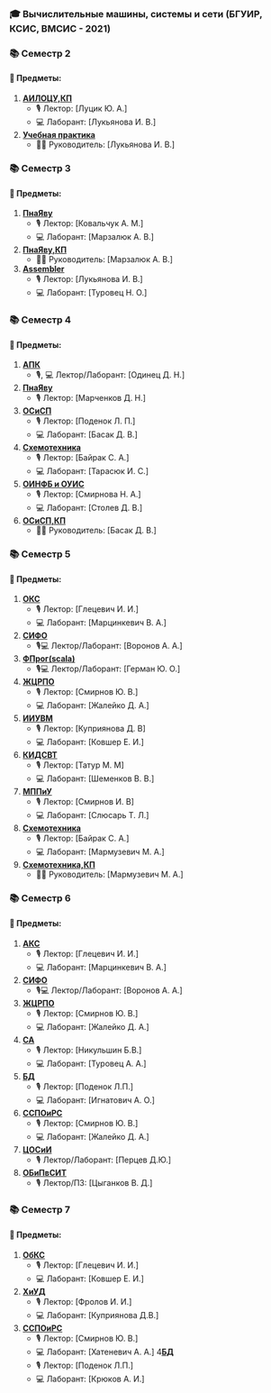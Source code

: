 ### 🎓 Вычислительные машины, системы и сети (БГУИР, КСИС, ВМСИС - 2021)

### 📚 Семестр 2
#### 📖 Предметы:
1. [**АИЛОЦУ,КП**](https://github.com/khodosevich/BSUIR/tree/main/2%20term/АИЛОЦУ%2CКП)
   - 🎙️ Лектор: [Луцик Ю. А.]
   - 💻 Лаборант: [Лукьянова И. В.]
2. [**Учебная практика**](https://github.com/khodosevich/BSUIR/tree/main/2%20term/C/praktika)
   - 🧑‍🏫️ Руководитель: [Лукьянова И. В.]

### 📚 Семестр 3
#### 📖 Предметы:
1. [**ПнаЯву**](https://github.com/khodosevich/BSUIR/tree/main/3%20term/C%2B%2B(BSUIR_labs_3%20term))
   - 🎙️ Лектор: [Ковальчук А. М.]
   - 💻 Лаборант: [Марзалюк А. В.]
2. [**ПнаЯву,КП**](https://github.com/khodosevich/Course-Work)
   - 🧑‍🏫️ Руководитель: [Марзалюк А. В.]
3. [**Assembler**](https://github.com/khodosevich/BSUIR/tree/main/3%20term/Assembler)
   - 🎙️ Лектор: [Лукьянова И. В.]
   - 💻 Лаборант: [Туровец Н. О.]

### 📚 Семестр 4
#### 📖 Предметы:
1. [**АПК**](https://github.com/khodosevich/BSUIR/tree/main/4%20term/APK)
   - 🎙, 💻 Лектор/Лаборант: [Одинец Д. Н.]
2. [**ПнаЯву**](https://github.com/khodosevich/BSUIR/tree/main/4%20term/Java(EPAM))
   - 🎙️ Лектор: [Марченков Д. Н.]
3. [**OСиСП**](https://github.com/khodosevich/BSUIR/tree/main/3%20term/C%2B%2B(BSUIR_labs_3%20term))
   - 🎙️ Лектор: [Поденок Л. П.]
   - 💻 Лаборант: [Басак Д. В.]
4. [**Cхемотехника**](https://github.com/khodosevich/BSUIR/tree/main/4%20term/Skhemota)
   - 🎙️ Лектор: [Байрак С. А.]
   - 💻 Лаборант: [Тарасюк И. С.]
5. [**ОИНФБ и ОУИС**](https://github.com/khodosevich/BSUIR/tree/main/4%20term/ОИНФБ-И-ОУИС)
   - 🎙️ Лектор: [Смирнова Н. А.]
   - 💻 Лаборант: [Столев Д. В.]
6. [**OСиСП,КП**](https://github.com/khodosevich/CourseWork-OSISP)
   - 🧑‍🏫️ Руководитель: [Басак Д. В.]

### 📚 Семестр 5
#### 📖 Предметы:
1. [**ОКС**](https://github.com/khodosevich/BSUIR/tree/main/5%20term/OKS)
   - 🎙️ Лектор: [Глецевич И. И.]
   - 💻 Лаборант: [Марцинкевич В. А.]
2. [**СИФО**](https://github.com/khodosevich/BSUIR/tree/main/5%20term/SIFO)
   - 🎙️💻 Лектор/Лаборант: [Воронов А. А.]
3. [**ФПрог(scala)**](https://github.com/khodosevich/BSUIR/tree/main/5%20term/Scala)
   - 🎙💻️ Лектор/Лаборант: [Герман Ю. О.]
4. [**ЖЦРПО**](https://github.com/khodosevich/LuxeLooks)
   - 🎙️ Лектор: [Смирнов Ю. В.]
   - 💻 Лаборант: [Жалейко Д. А.]
5. [**ИИУВМ**](https://github.com/khodosevich/BSUIR/tree/main/5%20term/ИИУВМ)
   - 🎙️ Лектор: [Куприянова Д. В]
   - 💻 Лаборант: [Ковшер Е. И.]
6. [**КИДСВТ**](https://github.com/khodosevich/BSUIR/tree/main/5%20term/КИДСВТ)
   - 🎙️ Лектор: [Татур М. М]
   - 💻 Лаборант: [Шеменков В. В.]
7. [**МППиУ**](https://github.com/khodosevich/BSUIR/tree/main/5%20term/МППиУ)
   - 🎙️ Лектор: [Смирнов И. В]
   - 💻 Лаборант: [Слюсарь Т. Л.]
8. [**Cхемотехника**](https://github.com/khodosevich/BSUIR/tree/main/5%20term/СХЕМОТА)
   - 🎙️ Лектор: [Байрак С. А.]
   - 💻 Лаборант: [Мармузевич М. А.]
9. [**Cхемотехника,КП**](https://github.com/khodosevich/BSUIR/tree/main/5%20term/СХЕМОТА%2CКП)
   -  🧑‍🏫️ Руководитель: [Мармузевич М. А.]

### 📚 Семестр 6
#### 📖 Предметы:
1. [**АКС**](https://github.com/khodosevich/BSUIR/tree/main/6%20term/АКС)
   - 🎙️ Лектор: [Глецевич И. И.]
   - 💻 Лаборант: [Марцинкевич В. А.]
2. [**СИФО**](https://github.com/khodosevich/BSUIR/tree/main/6%20term/СИФО)
   - 🎙️💻 Лектор/Лаборант: [Воронов А. А.]
3. [**ЖЦРПО**](https://github.com/khodosevich/LuxeLooks)
   - 🎙️ Лектор: [Смирнов Ю. В.]
   - 💻 Лаборант: [Жалейко Д. А.]
4. [**СА**](https://github.com/khodosevich/BSUIR/tree/main/6%20term/CA)
   - 🎙️ Лектор: [Никульшин Б.В.]
   - 💻 Лаборант: [Туровец А. А.]
5. [**БД**](https://github.com/khodosevich/BSUIR/tree/main/6%20term/БД)
   - 🎙️ Лектор: [Поденок Л.П.]
   - 💻 Лаборант: [Игнатович А. О.]
6. [**ССПОиРС**](https://github.com/khodosevich/BSUIR/tree/main/6%20term/ССПОиРС)
   - 🎙️ Лектор: [Смирнов Ю. В.]
   - 💻 Лаборант: [Жалейко Д. А.]
7. [**ЦОСиИ**](https://github.com/khodosevich/BSUIR/tree/main/6%20term/ЦОСиИ)
   - 🎙️ Лектор/Лаборант: [Перцев Д.Ю.]
7. [**ОБиПвСИТ**]()
   - 🎙️ Лектор/ПЗ: [Цыганков В. Д.]


### 📚 Семестр 7
#### 📖 Предметы:
1. [**ОбКС**](https://github.com/khodosevich/BSUIR/tree/main/7%20term/ОБкС)
   - 🎙️ Лектор: [Глецевич И. И.]
   - 💻 Лаборант: [Ковшер Е. И.]
2. [**ХиУД**](https://github.com/khodosevich/BSUIR/tree/main/7%20term/ХиУД)
   - 🎙️ Лектор: [Фролов И. И.]
   - 💻 Лаборант: [Куприянова Д.В.]
3. [**ССПОиРС**](https://github.com/khodosevich/BSUIR/tree/main/7%20term/ССПОиРС)
   - 🎙️ Лектор: [Смирнов Ю. В.]
   - 💻 Лаборант: [Хатеневич А. А.]
4[**БД**](https://github.com/khodosevich/BSUIR/tree/main/7%20term/БД)
   - 🎙️ Лектор: [Поденок Л.П.]
   - 💻 Лаборант: [Крюков А. И.]
